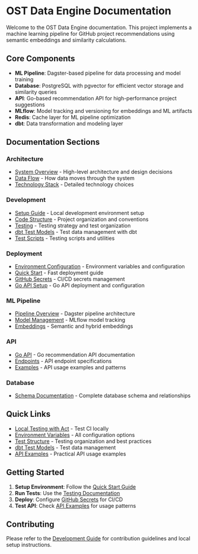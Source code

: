# OST Data Engine Documentation

Welcome to the OST Data Engine documentation. This project implements a machine learning pipeline for GitHub project recommendations using semantic embeddings and similarity calculations.

## Core Components

- **ML Pipeline**: Dagster-based pipeline for data processing and model training
- **Database**: PostgreSQL with pgvector for efficient vector storage and similarity queries
- **API**: Go-based recommendation API for high-performance project suggestions
- **MLflow**: Model tracking and versioning for embeddings and ML artifacts
- **Redis**: Cache layer for ML pipeline optimization
- **dbt**: Data transformation and modeling layer

## Documentation Sections

### Architecture
- [System Overview](architecture/overview.md) - High-level architecture and design decisions
- [Data Flow](architecture/data-flow.md) - How data moves through the system
- [Technology Stack](architecture/technology-stack.md) - Detailed technology choices

### Development
- [Setup Guide](development/setup.md) - Local development environment setup
- [Code Structure](development/code-structure.md) - Project organization and conventions
- [Testing](testing/overview.md) - Testing strategy and test organization
- [dbt Test Models](testing/dbt-test-models.md) - Test data management with dbt
- [Test Scripts](testing/scripts.md) - Testing scripts and utilities

### Deployment
- [Environment Configuration](deployment/environment.md) - Environment variables and configuration
- [Quick Start](deployment/quick-start.md) - Fast deployment guide
- [GitHub Secrets](deployment/github-secrets.md) - CI/CD secrets management
- [Go API Setup](deployment/go-api-setup.md) - Go API deployment and configuration

### ML Pipeline
- [Pipeline Overview](ml-pipeline/overview.md) - Dagster pipeline architecture
- [Model Management](ml-pipeline/models.md) - MLflow model tracking
- [Embeddings](ml-pipeline/embeddings.md) - Semantic and hybrid embeddings

### API
- [Go API](api/go-api.md) - Go recommendation API documentation
- [Endpoints](api/endpoints.md) - API endpoint specifications
- [Examples](api/examples.md) - API usage examples and patterns

### Database
- [Schema Documentation](database/schema.md) - Complete database schema and relationships

## Quick Links

- [Local Testing with Act](deployment/github-secrets.md#local-testing-with-act) - Test CI locally
- [Environment Variables](deployment/environment.md) - All configuration options
- [Test Structure](testing/overview.md) - Testing organization and best practices
- [dbt Test Models](testing/dbt-test-models.md) - Test data management
- [API Examples](api/examples.md) - Practical API usage examples

## Getting Started

1. **Setup Environment**: Follow the [Quick Start Guide](deployment/quick-start.md)
2. **Run Tests**: Use the [Testing Documentation](testing/overview.md)
3. **Deploy**: Configure [GitHub Secrets](deployment/github-secrets.md) for CI/CD
4. **Test API**: Check [API Examples](api/examples.md) for usage patterns

## Contributing

Please refer to the [Development Guide](development/setup.md) for contribution guidelines and local setup instructions.
